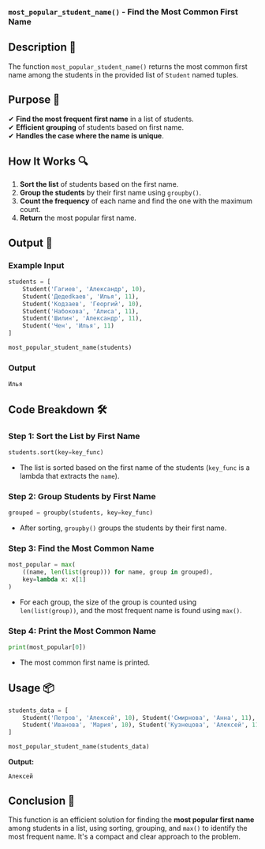 ### `most_popular_student_name()` - Find the Most Common First Name

## Description 📝

The function `most_popular_student_name()` returns the most common first name among the students in the provided list of `Student` named tuples.

## Purpose 🎯

✔ **Find the most frequent first name** in a list of students.  
✔ **Efficient grouping** of students based on first name.  
✔ **Handles the case where the name is unique**.

## How It Works 🔍

1. **Sort the list** of students based on the first name.
2. **Group the students** by their first name using `groupby()`.
3. **Count the frequency** of each name and find the one with the maximum count.
4. **Return** the most popular first name.

## Output 📜

### Example Input

```python
students = [
    Student('Гагиев', 'Александр', 10),
    Student('Дедedkaев', 'Илья', 11),
    Student('Кодзаев', 'Георгий', 10),
    Student('Набокова', 'Алиса', 11),
    Student('Шилин', 'Александр', 11),
    Student('Чен', 'Илья', 11)
]

most_popular_student_name(students)
```

### Output

```plaintext
Илья
```

## Code Breakdown 🛠

### Step 1: Sort the List by First Name

```python
students.sort(key=key_func)
```

-   The list is sorted based on the first name of the students (`key_func` is a lambda that extracts the `name`).

### Step 2: Group Students by First Name

```python
grouped = groupby(students, key=key_func)
```

-   After sorting, `groupby()` groups the students by their first name.

### Step 3: Find the Most Common Name

```python
most_popular = max(
    ((name, len(list(group))) for name, group in grouped),
    key=lambda x: x[1]
)
```

-   For each group, the size of the group is counted using `len(list(group))`, and the most frequent name is found using `max()`.

### Step 4: Print the Most Common Name

```python
print(most_popular[0])
```

-   The most common first name is printed.

## Usage 📦

```python
students_data = [
    Student('Петров', 'Алексей', 10), Student('Смирнова', 'Анна', 11),
    Student('Иванова', 'Мария', 10), Student('Кузнецова', 'Алексей', 11)
]

most_popular_student_name(students_data)
```

**Output:**

```plaintext
Алексей
```

## Conclusion 🚀

This function is an efficient solution for finding the **most popular first name** among students in a list, using sorting, grouping, and `max()` to identify the most frequent name. It's a compact and clear approach to the problem.

